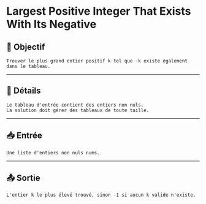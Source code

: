# Largest Positive Integer That Exists With Its Negative

## 🎯 Objectif

    Trouver le plus grand entier positif k tel que -k existe également dans le tableau.

---

## 📝 Détails

    Le tableau d'entrée contient des entiers non nuls.
    La solution doit gérer des tableaux de toute taille.

---

## 📥 Entrée

    Une liste d'entiers non nuls nums.

---

## 📤 Sortie

    L'entier k le plus élevé trouvé, sinon -1 si aucun k valide n'existe.

